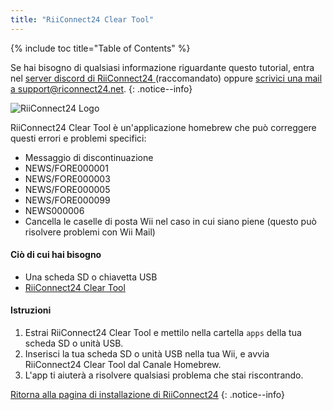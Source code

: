 ```yaml
---
title: "RiiConnect24 Clear Tool"
---
```


{% include toc title="Table of Contents" %}

Se hai bisogno di qualsiasi informazione riguardante questo tutorial, entra nel [server discord di RiiConnect24 ](https://discord.gg/rc24)(raccomandato) oppure [scrivici una mail a support@riconnect24.net](mailto:support@riiconnect24.net).
{: .notice--info}

![RiiConnect24 Logo](/images/WiiRC24Logo.jpg)

RiiConnect24 Clear Tool è un'applicazione homebrew che può correggere questi errori e problemi specifici:

+ Messaggio di discontinuazione
+ NEWS/FORE000001
+ NEWS/FORE000003
+ NEWS/FORE000005
+ NEWS/FORE000099
+ NEWS000006
+ Cancella le caselle di posta Wii nel caso in cui siano piene (questo può risolvere problemi con Wii Mail)

#### Ciò di cui hai bisogno
* Una scheda SD o chiavetta USB
* [RiiConnect24 Clear Tool](https://oscwii.org/library/app/RC24-Clear-Tool)

#### Istruzioni

1. Estrai RiiConnect24 Clear Tool e mettilo nella cartella `apps` della tua scheda SD o unità USB.
2. Inserisci la tua scheda SD o unità USB nella tua Wii, e avvia RiiConnect24 Clear Tool dal Canale Homebrew.
3. L'app ti aiuterà a risolvere qualsiasi problema che stai riscontrando.

[Ritorna alla pagina di installazione di RiiConnect24](riiConnect24)
{: .notice--info}
